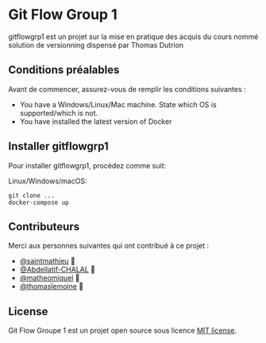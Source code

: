 # Git Flow Group 1

gitflowgrp1 est un projet sur la mise en pratique des acquis du cours nommé solution de versionning dispensé par Thomas Dutrion

## Conditions préalables

Avant de commencer, assurez-vous de remplir les conditions suivantes :
<!--- These are just example requirements. Add, duplicate or remove as required --->
* You have a Windows/Linux/Mac machine. State which OS is supported/which is not.
* You have installed the latest version of Docker

## Installer gitflowgrp1

Pour installer gitflowgrp1, procédez comme suit:

Linux/Windows/macOS:
```
git clone ...
docker-compose up
```

## Contributeurs

Merci aux personnes suivantes qui ont contribué à ce projet :

* [@saintmathieu](https://github.com/saintmathieu) 🐛
* [@Abdellatif-CHALAL](https://github.com/Abdellatif-CHALAL) 🐛
* [@matheomiquel](https://github.com/matheomiquel) 🐛
* [@thomaslemoine](https://github.com/thomaslemoine) 📖

## License
<!--- If you're not sure which open license to use see https://choosealicense.com/--->

Git Flow Groupe 1 est un projet open source sous licence [MIT license](https://opensource.org/licenses/MIT).
